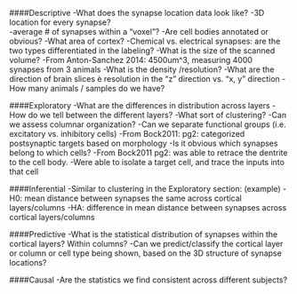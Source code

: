 ####Descriptive
-What does the synapse location data look like?
-3D location for every synapse?  
 -average # of synapses within a “voxel”?
-Are cell bodies annotated or obvious?
-What area of cortex?
-Chemical vs. electrical synapses: are the two types differentiated in the labeling?
-What is the size of the scanned volume?
 -From Anton-Sanchez 2014: 4500um^3, measuring 4000 synapses from 3 animals
 -What is the density /resolution?
-What are the direction of brain slices è resolution in the “z” direction vs. “x, y” direction
-How many animals / samples do we have?

####Exploratory
-What are the differences in distribution across layers
-How do we tell between the different layers?
-What sort of clustering?
-Can we assess columnar organization?
-Can we separate functional groups (i.e. excitatory vs. inhibitory cells)
 -From Bock2011: pg2: categorized postsynaptic targets based on morphology
-Is it obvious which synapses belong to which cells? 
 -From Bock2011 pg2: was able to retrace the dentrite to the cell body.
 -Were able to isolate a target cell, and trace the inputs into that cell

####Inferential
-Similar to clustering in the Exploratory section: (example)
 -H0: mean distance between synapses the same across cortical layers/columns
 -HA: difference in mean distance between synapses across cortical layers/columns

####Predictive
-What is the statistical distribution of synapses within the cortical layers? Within columns?
-Can we predict/classify the cortical layer or column or cell type being shown, based on the 3D structure of synapse locations?

####Causal
-Are the statistics we find consistent across different subjects?
